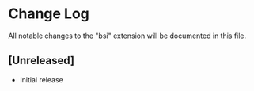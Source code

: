 # Change Log

All notable changes to the "bsi" extension will be documented in this file.

## [Unreleased]

- Initial release